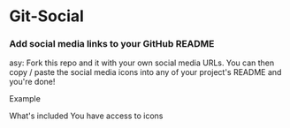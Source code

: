 # Git-Social

### Add social media links to your GitHub README
asy: Fork this repo and it with your own social media URLs. You can then copy / paste the social media icons into any of your project's README and you're done!

Example

What's included
You have access to icons 
